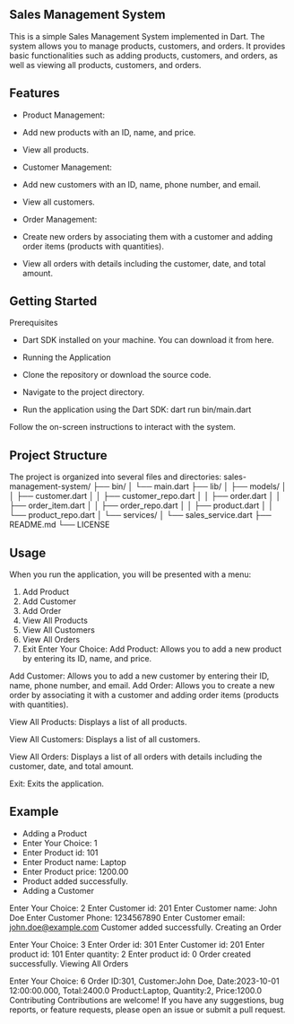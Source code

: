 ## Sales Management System
This is a simple Sales Management System implemented in Dart. The system allows you to manage products, customers, and orders. It provides basic functionalities such as adding products, customers, and orders, as well as viewing all products, customers, and orders.

## Features
- Product Management:

- Add new products with an ID, name, and price.

- View all products.

- Customer Management:

- Add new customers with an ID, name, phone number, and email.

- View all customers.

- Order Management:

* Create new orders by associating them with a customer and adding order items (products with quantities).

* View all orders with details including the customer, date, and total amount.

## Getting Started
Prerequisites
- Dart SDK installed on your machine. You can download it from here.

- Running the Application
- Clone the repository or download the source code.

- Navigate to the project directory.

- Run the application using the Dart SDK:
  dart run bin/main.dart

Follow the on-screen instructions to interact with the system.

## Project Structure
The project is organized into several files and directories:
sales-management-system/
├── bin/
│   └── main.dart
├── lib/
│   ├── models/
│   │   ├── customer.dart
│   │   ├── customer_repo.dart
│   │   ├── order.dart
│   │   ├── order_item.dart
│   │   ├── order_repo.dart
│   │   ├── product.dart
│   │   └── product_repo.dart
│   └── services/
│       └── sales_service.dart
├── README.md
└── LICENSE

## Usage
When you run the application, you will be presented with a menu:

1. Add Product
2. Add Customer
3. Add Order
4. View All Products
5. View All Customers
6. View All Orders
0. Exit
Enter Your Choice:
Add Product: Allows you to add a new product by entering its ID, name, and price.

Add Customer: Allows you to add a new customer by entering their ID, name, phone number, and email.
Add Order: Allows you to create a new order by associating it with a customer and adding order items (products with quantities).

View All Products: Displays a list of all products.

View All Customers: Displays a list of all customers.

View All Orders: Displays a list of all orders with details including the customer, date, and total amount.

Exit: Exits the application.

## Example
- Adding a Product
- Enter Your Choice: 1
- Enter Product id: 101
- Enter Product name: Laptop
- Enter Product price: 1200.00
- Product added successfully.
- Adding a Customer

Enter Your Choice: 2
Enter Customer id: 201
Enter Customer name: John Doe
Enter Customer Phone: 1234567890
Enter Customer email: john.doe@example.com
Customer added successfully.
Creating an Order

Enter Your Choice: 3
Enter Order id: 301
Enter Customer id: 201
Enter product id: 101
Enter quantity: 2
Enter product id: 0
Order created successfully.
Viewing All Orders

Enter Your Choice: 6
Order ID:301, Customer:John Doe, Date:2023-10-01 12:00:00.000, Total:2400.0
Product:Laptop, Quantity:2, Price:1200.0
Contributing
Contributions are welcome! If you have any suggestions, bug reports, or feature requests, please open an issue or submit a pull request.

